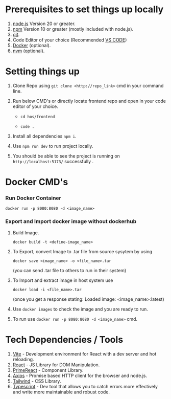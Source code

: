 # Prerequisites to set things up locally

1. [node.js](https://nodejs.org/en/download/prebuilt-installer) Version 20 or greater.
2. [npm](https://github.com/npm/cli/releases/tag/v10.7.0) Version 10 or greater (mostly included with node.js).
3. [git](https://www.git-scm.com/downloads).
4. Code Editor of your choice (Recommended [VS CODE](https://code.visualstudio.com/download))
5. [Docker](https://www.docker.com/products/docker-desktop/) (optional).
6. [nvm](https://github.com/coreybutler/nvm-windows#readme) (optional).

# Setting things up

1. Clone Repo using `git clone <http://repo_link>` cmd in your command line.
2. Run below CMD's or directly locate frontend repo and open in your code editor of your choice.
 
    * `cd hos/frontend`

    * `code .`
  
3. Install all dependencies `npm i`.
4. Use `npm run dev` to run project locally.
5. You should be able to see the project is running on `http://localhost:5173/` successfully .

# Docker CMD's

### Run Docker Container

`docker run -p 8080:8080 -d <image_name>`

### Export and Import docker image without dockerhub

1. Build Image.

   `docker build -t <define-image_name>`

2. To Export, convert Image to .tar file from source sysytem by using

   `docker save <image_name> -o <file_name>.tar`

   (you can send .tar file to others to run in their system)

3. To Import and extract image in host system use

   `docker load -i <file_name>.tar`

   (once you get a response stating: Loaded image: <image_name>:latest)

4. Use `docker images` to check the image and you are ready to run.
5. To run use `docker run -p 8080:8080 -d <image_name>` cmd.

# Tech Dependencies / Tools

1. [Vite](https://vitejs.dev/guide/why.html) - Development environment for React with a dev server and hot reloading.
2. [React](https://react.dev/learn) - JS Library for DOM Manipulation.
3. [PrimeReact](https://primereact.org/button/) - Component Library.
4. [Axios](https://axios-http.com/docs/intro) - Promise based HTTP client for the browser and node.js.
5. [Tailwind](https://tailwindcss.com/docs/flex-basis) - CSS Library.
6. [Typescript](https://www.typescriptlang.org/docs/handbook/intro-to-js-ts.html) - Dev tool that allows you to catch errors more effectively and write more maintainable and robust code.
